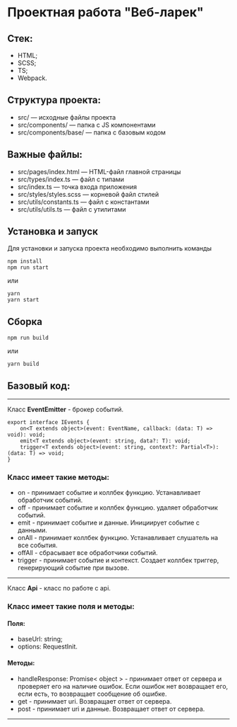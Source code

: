 # Проектная работа "Веб-ларек"

## Стек: 
- HTML;
- SCSS;
- TS;
- Webpack.

## Структура проекта:
- src/ — исходные файлы проекта
- src/components/ — папка с JS компонентами
- src/components/base/ — папка с базовым кодом

## Важные файлы:
- src/pages/index.html — HTML-файл главной страницы
- src/types/index.ts — файл с типами
- src/index.ts — точка входа приложения
- src/styles/styles.scss — корневой файл стилей
- src/utils/constants.ts — файл с константами
- src/utils/utils.ts — файл с утилитами

## Установка и запуск
Для установки и запуска проекта необходимо выполнить команды

```
npm install
npm run start
```

или

```
yarn
yarn start
```
## Сборка

```
npm run build
```

или

```
yarn build
```


## Базовый код:

___

Класс **EventEmitter** - брокер событий.

```
export interface IEvents {
    on<T extends object>(event: EventName, callback: (data: T) => void): void;
    emit<T extends object>(event: string, data?: T): void;
    trigger<T extends object>(event: string, context?: Partial<T>): (data: T) => void;
}
```

### Класс имеет такие методы:
- on - принимает событие и  коллбек функцию. Устанавливает обработчик событий.
- off - принимает событие и коллбек функцию. удаляет обработчик событий.
- emit - принимает событие и данные. Инициирует событие с данными.
- onAll - принимает коллбек функцию. Устанавливает слушатель на все события.
- offAll - сбрасывает все обработчики событий.
- trigger - принимает событие и контекст. Создает коллбек триггер, генерирующий событие при вызове.

___

Класс **Api** - класс по работе с api.

### Класс имеет такие поля и методы:

#### Поля:
- baseUrl: string;
- options: RequestInit.


#### Методы:
- handleResponse: Promise< object > - принимает ответ от сервера и проверяет его на наличие ошибок. Если ошибок нет возвращает его, если есть, то возвращает сообщение об ошибке.
- get - принимает uri. Возвращает ответ от сервера.
- post - принимает uri и данные. Возвращает ответ от сервера.

___


